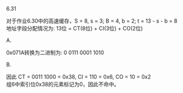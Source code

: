 6.31

对于作业6.30中的高速缓存，S = 8, s = 3; B = 4, b = 2; t = 13 - s - b = 8  
地址字段分配情况为: 13位 = CT(8位) + CI(3位) + CO(2位)  

A.

0x071A转换为二进制为: 0 0111 0001 1010  

B.

因此 CT = 0011 1000 = 0x38, CI = 110 = 0x6, CO = 10 = 0x2  
组6中索引位0x38的元素标记为0，因此不命中。


